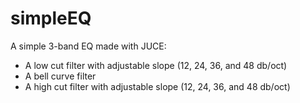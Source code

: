 # simpleEQ

A simple 3-band EQ made with JUCE:
- A low cut filter with adjustable slope (12, 24, 36, and 48 db/oct)
- A bell curve filter
- A high cut filter with adjustable slope (12, 24, 36, and 48 db/oct)



